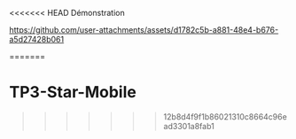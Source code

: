 <<<<<<< HEAD
Démonstration

https://github.com/user-attachments/assets/d1782c5b-a881-48e4-b676-a5d27428b061

=======
# TP3-Star-Mobile
>>>>>>> 12b8d4f9f1b86021310c8664c96ead3301a8fab1
